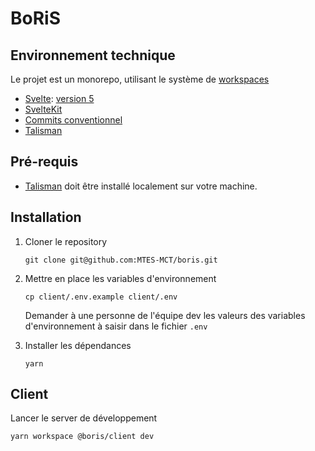 # BoRiS

## Environnement technique

Le projet est un monorepo, utilisant le système de [workspaces](https://yarnpkg.com/features/workspaces)

- [Svelte](https://svelte.dev/docs/introduction): [version 5](https://svelte-5-preview.vercel.app/docs/introduction)
- [SvelteKit](https://kit.svelte.dev/docs/introduction)
- [Commits conventionnel](https://www.conventionalcommits.org/en/v1.0.0/)
- [Talisman](https://github.com/thoughtworks/talisman)

## Pré-requis

- [Talisman](https://github.com/thoughtworks/talisman) doit être installé localement sur votre machine.

## Installation

1. Cloner le repository

   ```
   git clone git@github.com:MTES-MCT/boris.git
   ```

2. Mettre en place les variables d'environnement

   ```
   cp client/.env.example client/.env
   ```

   Demander à une personne de l'équipe dev les valeurs des variables d'environnement à saisir dans le fichier `.env`

3. Installer les dépendances

   ```
   yarn
   ```

## Client

Lancer le server de développement

```
yarn workspace @boris/client dev
```
